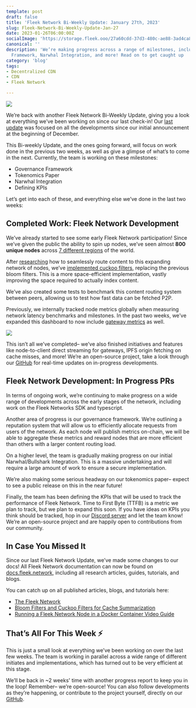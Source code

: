 ```yaml
---
template: post
draft: false
title: 'Fleek Network Bi-Weekly Update: January 27th, 2023'
slug: Fleek-Network-Bi-Weekly-Update-Jan-27
date: 2023-01-26T06:00:00Z
socialImage: 'https://storage.fleek.ooo/27a60cdd-37d3-480c-ae88-3ad4ca886b13-bucket/FN-Update-Jan-27-1.jpeg'
canonical: ''
description: 'We’re making progress across a range of milestones, including our Governance
  Framework, Narwhal Integration, and more! Read on to get caught up  '
category: 'blog'
tags:
- Decentralized CDN
- CDN
- Fleek Network

---
```

![](https://storage.fleek.ooo/27a60cdd-37d3-480c-ae88-3ad4ca886b13-bucket/FN-Update-Jan-27-1.jpeg)

We’re back with another Fleek Network Bi-Weekly Update, giving you a look at everything we’ve been working on since our last check-in! Our [last update](https://blog.fleek.co/posts/fleek-network-2023-kickoff) was focused on all the developments since our initial announcement at the beginning of December.

This Bi-weekly Update, and the ones going forward, will focus on work done in the previous two weeks, as well as give a glimpse of what’s to come in the next. Currently, the team is working on these milestones:

* Governance Framework
* Tokenomics Paper
* Narwhal Integration
* Defining KPIs

Let’s get into each of these, and everything else we’ve done in the last two weeks:

## Completed Work: Fleek Network Development

We’ve already started to see some early Fleek Network participation! Since we’ve given the public the ability to spin up nodes, we’ve seen almost **800 unique nodes** across [7 different regions](https://github.com/fleek-network/ursa/pull/305) of the world.

After [researching](https://docs.fleek.network/blog/bloom-and-cuckoo-filters-for-cache-summarization) how to seamlessly route content to this expanding network of nodes, we’ve [implemented cuckoo filters](https://github.com/fleek-network/ursa/pull/319), replacing the previous bloom filters. This is a more space-efficient implementation, vastly improving the space required to actually index content.

We’ve also created some tests to benchmark this content routing system between peers, allowing us to test how fast data can be fetched P2P.

Previously, we internally tracked node metrics globally when measuring network latency benchmarks and milestones. In the past two weeks, we’ve expanded this dashboard to now include [gateway metrics](https://github.com/fleek-network/ursa/pull/299) as well.

![](https://storage.fleek.ooo/27a60cdd-37d3-480c-ae88-3ad4ca886b13-bucket/gatew-metrics.png)

This isn’t all we’ve completed– we’ve also finished initiatives and features like node-to-client direct streaming for gateways, IPFS origin fetching on cache misses, and more! We’re an open-source project, take a look through our [GitHub](https://github.com/fleek-network) for real-time updates on in-progress developments.

## Fleek Network Development: In Progress PRs

In terms of ongoing work, we’re continuing to make progress on a wide range of developments across the early stages of the network, including work on the Fleek Networks SDK and typescript.

Another area of progress is our governance framework. We’re outlining a reputation system that will allow us to efficiently allocate requests from users of the network. As each node will publish metrics on-chain, we will be able to aggregate these metrics and reward nodes that are more efficient than others with a larger content routing load.

On a higher level, the team is gradually making progress on our initial Narwhal/Bullshark Integration. This is a massive undertaking and will require a large amount of work to ensure a secure implementation.

We’re also making some serious headway on our tokenomics paper– expect to see a public release on this in the near future!

Finally, the team has been defining the KPIs that will be used to track the performance of Fleek Network. Time to First Byte (TTFB) is a metric we plan to track, but we plan to expand this soon. If you have ideas on KPIs you think should be tracked, hop in our [Discord server](https://discord.gg/fleekxyz) and let the team know! We’re an open-source project and are happily open to contributions from our community.

## In Case You Missed It

Since our last Fleek Network Update, we’ve made some changes to our docs! All Fleek Network documentation can now be found on [docs.fleek.network](https://docs.fleek.network/docs), including all research articles, guides, tutorials, and blogs.

You can catch up on all published articles, blogs, and tutorials here:

* [The Fleek Network](https://docs.fleek.network/blog/the-fleek-network)
* [Bloom Filters and Cuckoo Filters for Cache Summarization](https://docs.fleek.network/blog/bloom-and-cuckoo-filters-for-cache-summarization)
* [Running a Fleek Network Node in a Docker Container Video Guide](https://www.youtube.com/watch?v=uAFIDu3UBvw)

## That’s All For This Week ⚡

This is just a small look at everything we’ve been working on over the last few weeks. The team is working in parallel across a wide range of different initiates and implementations, which has turned out to be very efficient at this stage.

We’ll be back in \~2 weeks' time with another progress report to keep you in the loop! Remember– we’re open-source! You can also follow developments as they’re happening, or contribute to the project yourself, directly on our [GitHub](https://github.com/fleek-network).
